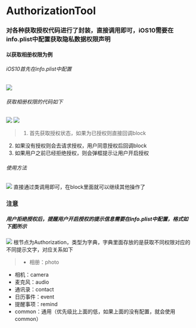 # AuthorizationTool
### 对各种获取授权代码进行了封装，直接调用即可，iOS10需要在info.plist中配置获取隐私数据权限声明

#### 以获取相册权限为例
###### iOS10首先在info.plist中配置
![](http://upload-images.jianshu.io/upload_images/1429074-b4381671b27b4840.jpg?imageMogr2/auto-orient/strip%7CimageView2/2/w/1240)

###### 获取相册权限的代码如下
![](http://upload-images.jianshu.io/upload_images/1429074-887a62a4801b6a45.jpg?imageMogr2/auto-orient/strip%7CimageView2/2/w/1240)
![](http://upload-images.jianshu.io/upload_images/1429074-9b756a66a051d0c0.jpg?imageMogr2/auto-orient/strip%7CimageView2/2/w/1240)
>1. 首先获取授权状态，如果为已授权则直接回调block
2. 如果没有授权则会去请求授权，用户同意授权后回调block
3. 如果用户之前已经拒绝授权，则会弹框提示让用户开启授权

###### 使用方法
![](http://upload-images.jianshu.io/upload_images/1429074-99e3dd641a381169.jpg?imageMogr2/auto-orient/strip%7CimageView2/2/w/1240)
直接通过类调用即可，在block里面就可以继续其他操作了

### 注意
##### 用户拒绝授权后，提醒用户开启授权的提示信息需要在info.plist中配置，格式如下图所示
![](http://upload-images.jianshu.io/upload_images/1429074-682f1fed58939c7c.jpg?imageMogr2/auto-orient/strip%7CimageView2/2/w/1240)
根节点为Authorization，类型为字典，字典里面存放的是获取不同权限对应的不同提示文字，对应关系如下
>* 相册：photo
* 相机：camera
* 麦克风：audio
* 通讯录：contact
* 日历事件：event
* 提醒事项：remind
* common：通用（优先级比上面的低，如果上面的没有配置，就会使用common）
